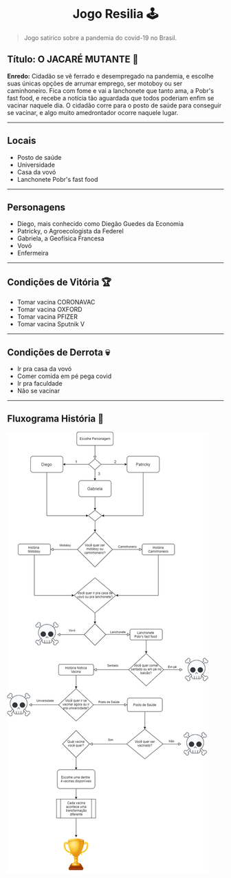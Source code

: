 <h1 align="center">Jogo Resilia 🕹️</h1> 

> Jogo satírico sobre a pandemia do covid-19 no Brasil.

## **Título: O JACARÉ MUTANTE :crocodile:**

**Enredo:** Cidadão se vê ferrado e desempregado na pandemia, e escolhe suas únicas opções de arrumar emprego, ser motoboy ou ser caminhoneiro. Fica com fome e vai a lanchonete que tanto ama, a Pobr's fast food, e recebe a notícia tão aguardada que todos poderiam enfim se vacinar naquele dia. O cidadão corre para o posto de saúde para conseguir se vacinar, e algo muito amedrontador ocorre naquele lugar.

---
## **Locais**
- Posto de saúde
- Universidade
- Casa da vovó
- Lanchonete Pobr's fast food
---
## **Personagens**
- Diego, mais conhecido como Diegão Guedes da Economia
- Patricky, o Agroecologista da Federel
- Gabriela, a Geofísica Francesa
- Vovó
- Enfermeira
---
## **Condições de Vitória** :trophy:
- Tomar vacina CORONAVAC
- Tomar vacina OXFORD
- Tomar vacina PFIZER
- Tomar vacina Sputnik V
---
## **Condições de Derrota** :skull:
- Ir pra casa da vovó
- Comer comida em pé pega covid
- Ir pra faculdade
- Não se vacinar
---
## **Fluxograma História** :scroll:

![Markdown](fluxograma_jacare_mutante_comunista.png)